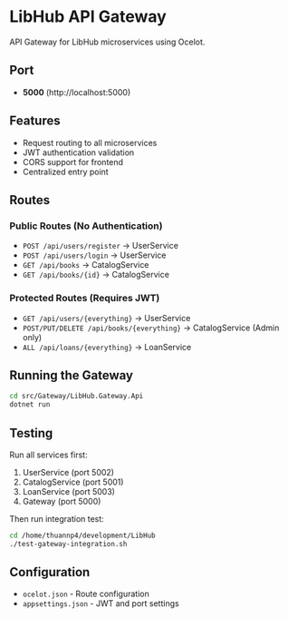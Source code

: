 # LibHub API Gateway

API Gateway for LibHub microservices using Ocelot.

## Port
- **5000** (http://localhost:5000)

## Features
- Request routing to all microservices
- JWT authentication validation
- CORS support for frontend
- Centralized entry point

## Routes

### Public Routes (No Authentication)
- `POST /api/users/register` → UserService
- `POST /api/users/login` → UserService
- `GET /api/books` → CatalogService
- `GET /api/books/{id}` → CatalogService

### Protected Routes (Requires JWT)
- `GET /api/users/{everything}` → UserService
- `POST/PUT/DELETE /api/books/{everything}` → CatalogService (Admin only)
- `ALL /api/loans/{everything}` → LoanService

## Running the Gateway

```bash
cd src/Gateway/LibHub.Gateway.Api
dotnet run
```

## Testing

Run all services first:
1. UserService (port 5002)
2. CatalogService (port 5001)
3. LoanService (port 5003)
4. Gateway (port 5000)

Then run integration test:
```bash
cd /home/thuannp4/development/LibHub
./test-gateway-integration.sh
```

## Configuration

- `ocelot.json` - Route configuration
- `appsettings.json` - JWT and port settings
